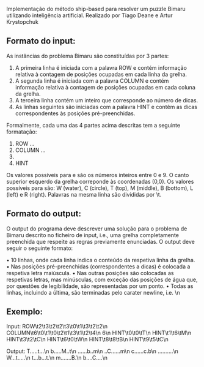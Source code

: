 Implementação do método ship-based para resolver um puzzle Bimaru utilizando inteligência artificial. Realizado por Tiago Deane e Artur Krystopchuk


## Formato do input:

As instâncias do problema Bimaru são constituídas por 3 partes:

1. A primeira linha é iniciada com a palavra ROW e contém informação relativa à contagem de posições ocupadas em cada linha da grelha.
2. A segunda linha é iniciada com a palavra COLUMN e contém informação relativa à contagem de posições ocupadas em cada coluna da grelha.
3. A terceira linha contém um inteiro que corresponde ao número de dicas.
4. As linhas seguintes são iniciadas com a palavra HINT e contêm as dicas correspondentes às posições pré-preenchidas.

Formalmente, cada uma das 4 partes acima descritas tem a seguinte formatação:

1. ROW <count-0> ... <count-9>
2. COLUMN <count-0> ... <count-9>
3. <hint total>
4. HINT <row> <column> <hint value>

Os valores possíveis para <row> e <column> são os números inteiros entre 0 e 9. O canto superior esquerdo da grelha correponde às coordenadas (0,0).
Os valores possíveis para <hint value> são: W (water), C (circle), T (top), M (middle), B (bottom), L (left) e R (right).
Palavras na mesma linha são divididas por \t.


## Formato do output:

O output do programa deve descrever uma solução para o problema de Bimaru descrito no ficheiro de input, i.e., uma grelha completamente preenchida que respeite as regras previamente enunciadas. O output deve seguir o seguinte formato:

• 10 linhas, onde cada linha indica o conteúdo da respetiva linha da grelha.
• Nas posições pré-preenchidas (correspondentes a dicas) é colocada a respetiva letra maiúscula.
• Nas outras posições são colocadas as respetivas letras, mas minúsculas, com exceção das posições de água que, por questões de legibilidade, são representadas por um ponto.
• Todas as linhas, incluindo a última, são terminadas pelo carater newline, i.e. \n


## Exemplo:

Input:
ROW\t2\t3\t2\t2\t3\t0\t1\t3\t2\t2\n
COLUMN\t6\t0\t1\t0\t2\t1\t3\t1\t2\t4\n
6\n
HINT\t0\t0\tT\n
HINT\t1\t6\tM\n
HINT\t3\t2\tC\n
HINT\t6\t0\tW\n
HINT\t8\t8\tB\n
HINT\t9\t5\tC\n

Output:
T.....t...\n
b.....M..t\n
......b..m\n
..C......m\n
c......c.b\n
..........\n
W...t.....\n
t...b...t.\n
m.......B.\n
b....C....\n